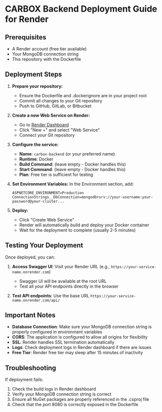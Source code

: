 # CARBOX Backend Deployment Guide for Render

## Prerequisites
- A Render account (free tier available)
- Your MongoDB connection string
- This repository with the Dockerfile

## Deployment Steps

1. **Prepare your repository:**
   - Ensure the Dockerfile and .dockerignore are in your project root
   - Commit all changes to your Git repository
   - Push to GitHub, GitLab, or Bitbucket

2. **Create a new Web Service on Render:**
   - Go to [Render Dashboard](https://dashboard.render.com)
   - Click "New +" and select "Web Service"
   - Connect your Git repository

3. **Configure the service:**
   - **Name**: `carbox-backend` (or your preferred name)
   - **Runtime**: Docker
   - **Build Command**: (leave empty - Docker handles this)
   - **Start Command**: (leave empty - Docker handles this)
   - **Plan**: Free tier is sufficient for testing

4. **Set Environment Variables:**
   In the Environment section, add:
   ```
   ASPNETCORE_ENVIRONMENT=Production
   ConnectionStrings__DbConnection=mongodb+srv://your-username:your-password@your-cluster...
   ```

5. **Deploy:**
   - Click "Create Web Service"
   - Render will automatically build and deploy your Docker container
   - Wait for the deployment to complete (usually 2-5 minutes)

## Testing Your Deployment

Once deployed, you can:

1. **Access Swagger UI**: Visit your Render URL (e.g., `https://your-service-name.onrender.com`)
   - Swagger UI will be available at the root URL
   - Test all your API endpoints directly in the browser

2. **Test API endpoints**: Use the base URL `https://your-service-name.onrender.com/api/`

## Important Notes

- **Database Connection**: Make sure your MongoDB connection string is properly configured in environment variables
- **CORS**: The application is configured to allow all origins for flexibility
- **SSL**: Render handles SSL termination automatically
- **Logs**: Check deployment logs in Render dashboard if there are issues
- **Free Tier**: Render free tier may sleep after 15 minutes of inactivity

## Troubleshooting

If deployment fails:
1. Check the build logs in Render dashboard
2. Verify your MongoDB connection string is correct
3. Ensure all NuGet packages are properly referenced in the .csproj file
4. Check that the port 8080 is correctly exposed in the Dockerfile